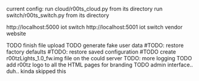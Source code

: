 current config:
run cloud/r00ts_cloud.py from its directory
run switch/r00ts_switch.py from its directory

http://localhost:5000  iot switch
http://localhost:5001	iot switch vendor website

TODO finish file upload
TODO generate fake user data 
#TODO: restore factory defaults
#TODO: restore saved configuration
#TODO create r00tzLights_1.0_fw.img file on the could server
TODO: more logging
TODO add r00tz logo to all the HTML pages for branding
TODO admin interface.. duh.. kinda skipped this
